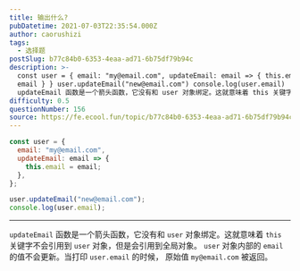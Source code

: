 ```yaml
---
title: 输出什么?
pubDatetime: 2021-07-03T22:35:54.000Z
author: caorushizi
tags:
  - 选择题
postSlug: b77c84b0-6353-4eaa-ad71-6b75df79b94c
description: >-
  const user = { email: "my@email.com", updateEmail: email => { this.email =
  email } } user.updateEmail("new@email.com") console.log(user.email)
  updateEmail 函数是一个箭头函数，它没有和 user 对象绑定。这就意味着 this 关键字不会引用到
difficulty: 0.5
questionNumber: 156
source: https://fe.ecool.fun/topic/b77c84b0-6353-4eaa-ad71-6b75df79b94c
---
```


```javascript
const user = {
  email: "my@email.com",
  updateEmail: email => {
    this.email = email;
  },
};

user.updateEmail("new@email.com");
console.log(user.email);
```

---

`updateEmail` 函数是一个箭头函数，它没有和 `user` 对象绑定。这就意味着 `this` 关键字不会引用到 `user` 对象，但是会引用到全局对象。 `user` 对象内部的 `email` 的值不会更新。当打印 `user.email` 的时候， 原始值 `my@email.com` 被返回。
